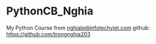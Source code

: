 # PythonCB_Nghia
My Python Course
from nghiale@infotechviet.com
github: https://github.com/trongnghia203
